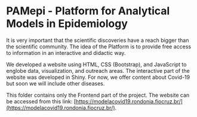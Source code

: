 # PAMepi - Platform for Analytical Models in Epidemiology

It is very important that the scientific discoveries have a reach bigger than the scientific community. The idea of the Platform is to provide free access to information in an interactive and didactic way.

We developed a website using HTML, CSS (Bootstrap), and JavaScript to englobe data, visualization, and outreach areas. The interactive part of the website was developed in Shiny. For now, we offer content about Covid-19 but soon we will include other diseases.

This folder contains only the Frontend part of the project. The website can be accessed from this link: [https://modelacovid19.rondonia.fiocruz.br/](https://modelacovid19.rondonia.fiocruz.br/).
